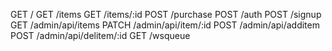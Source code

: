 GET    /
GET    /items
GET    /items/:id
POST   /purchase
POST   /auth
POST   /signup
GET    /admin/api/items
PATCH  /admin/api/item/:id
POST   /admin/api/additem
POST   /admin/api/delitem/:id
GET    /wsqueue

